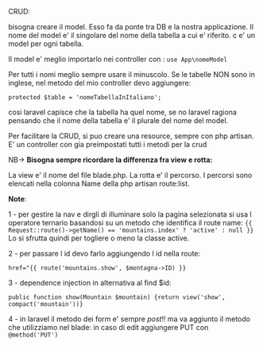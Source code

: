 CRUD:

bisogna creare il model. Esso fa da ponte tra DB e la nostra applicazione.
Il nome del model e' il singolare del nome della tabella a cui e' riferito. c e' un model per ogni tabella.

Il model e' meglio importarlo nei controller con :
`use App\nomeModel`

Per tutti i nomi meglio sempre usare il minuscolo.
Se le tabelle NON sono in inglese, nel metodo del mio controller devo aggiungere:

`protected $table = 'nomeTabellaInItaliano';`

cosi laravel capisce che la tabella ha quel nome, se no laravel ragiona pensando che il nome della tabella e' il plurale del nome del model.

Per facilitare la CRUD, si puo creare una resource, sempre con php artisan.
E' un controller con gia preimpostati tutti i metodi per la crud



NB-> **Bisogna sempre ricordare la differenza fra view e rotta:**

La view e' il nome del file blade.php.
La rotta e' il percorso. I percorsi sono elencati nella colonna Name della php artisan route:list.

**Note**: 


1 - per gestire la nav e dirgli di illuminare solo la pagina selezionata si usa l operatore ternario basandosi su un metodo che identifica il route name: 
`{{ Request::route()->getName() == 'mountains.index' ? 'active' : null }}`
Lo si sfrutta quindi per togliere o meno la classe active.

2 - per passare l id devo farlo aggiungendo l id nella route:

`href="{{ route('mountains.show', $montagna->ID) }}`

3 - dependence injection in alternativa al find $id:

`public function show(Mountain $mountain) {return view('show', compact('mountain'))}`

4 - in laravel il metodo dei form e' sempre *post*!!
ma va aggiunto il metodo che utilizziamo nel blade: in caso di edit aggiungere PUT con `@method('PUT')`
